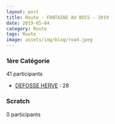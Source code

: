 ```yaml
---
layout: post
title: Route - FONTAINE AU BOIS - 2019
date: 2019-05-04
category: Route
tags: Route
image: assets/img/blog/road.jpeg
---
```


### 1ère Catégorie
41 participants
- [DEFOSSE HERVE](https://teamspecializedlille.github.io/coureurs/defosseherve) : 28

### Scratch
0 participants

